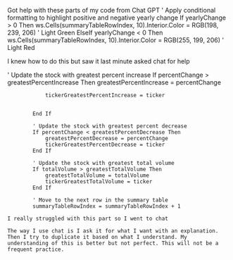 Got help with these parts of my code from Chat GPT
' Apply conditional formatting to highlight positive and negative yearly change
                If yearlyChange > 0 Then
                    ws.Cells(summaryTableRowIndex, 10).Interior.Color = RGB(198, 239, 206) ' Light Green
                ElseIf yearlyChange < 0 Then
                    ws.Cells(summaryTableRowIndex, 10).Interior.Color = RGB(255, 199, 206) ' Light Red
  
  I knew how to do this but saw it last minute asked chat for help
  
  
 ' Update the stock with greatest percent increase
            If percentChange > greatestPercentIncrease Then
                greatestPercentIncrease = percentChange

                tickerGreatestPercentIncrease = ticker
                
                
            End If
            
            ' Update the stock with greatest percent decrease
            If percentChange < greatestPercentDecrease Then
                greatestPercentDecrease = percentChange
                tickerGreatestPercentDecrease = ticker
            End If
            
            ' Update the stock with greatest total volume
            If totalVolume > greatestTotalVolume Then
                greatestTotalVolume = totalVolume
                tickerGreatestTotalVolume = ticker
            End If
            
            ' Move to the next row in the summary table
            summaryTableRowIndex = summaryTableRowIndex + 1
     
    I really struggled with this part so I went to chat
    
    The way I use chat is I ask it for what I want with an explanation. Then I try to duplicate it based on what I understand. My understanding of this is better but not perfect. This will not be a frequent practice.
    
